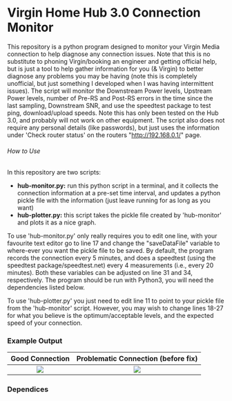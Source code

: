 # Virgin Home Hub 3.0 Connection Monitor 

This repository is a python program designed to monitor your Virgin Media connection to help diagnose any connection issues. Note that this is no substitute to phoning Virgin/booking an engineer and getting official help, but is just a tool to help gather information for you (& Virgin) to better diagnose any problems you may be having (note this is completely unofficial, but just something I developed when I was having intermittent issues). The script will monitor the Downstream Power levels, Upstream Power levels, number of Pre-RS and Post-RS errors in the time since the last sampling, Downstream SNR, and use the speedtest package to test ping, download/upload speeds. Note this has only been tested on the Hub 3.0, and probably will not work on other equipment. The script also does not require any personal details (like passwords), but just uses the information under 'Check router status' on the routers "http://192.168.0.1/" page.

###### How to Use

In this repository are two scripts:
- **hub-monitor.py:** run this python script in a terminal, and it collects the connection information at a pre-set time interval, and updates a python pickle file with the information (just leave running for as long as you want)
- **hub-plotter.py:** this script takes the pickle file created by 'hub-monitor' and plots it as a nice graph.

To use 'hub-monitor.py' only really requires you to edit one line, with your favourite text editor go to line 17 and change the "saveDataFile" variable to where-ever you want the pickle file to be saved. By default, the program records the connection every 5 minutes, and does a speedtest (using the speedtest package/speedtest.net) every 4 measurements (i.e., every 20 minutes). Both these variables can be adjusted on line 31 and 34, respectively. The program should be run with Python3, you will need the dependencies listed below.

To use 'hub-plotter.py' you just need to edit line 11 to point to your pickle file from the 'hub-monitor' script. However, you may wish to change lines 18-27 for what you believe is the optimum/acceptable levels, and the expected speed of your connection.

### Example Output
Good Connection                     |  Problematic Connection (before fix)
:----------------------------------:|:----------------------------------:
![](https://github.com/mwls/HomeHubMonitorer/blob/master/good3.png) |  ![](https://github.com/mwls/HomeHubMonitorer/blob/master/problemConnection.png)

### Dependices 
